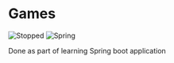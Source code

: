 # Games

![Stopped](https://img.shields.io/badge/status-stopped-red) ![Spring](https://img.shields.io/badge/Middleware-SpringBoot-green)

Done as part of learning Spring boot application
